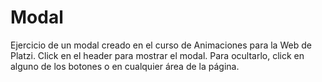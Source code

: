 # Modal
Ejercicio de un modal creado en el curso de Animaciones para la Web de Platzi. Click en el header para mostrar el modal. Para ocultarlo, click en alguno de los botones o en cualquier área de la página.

